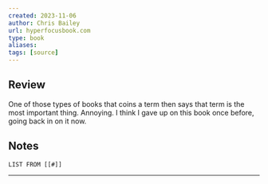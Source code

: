 ```yaml
---
created: 2023-11-06
author: Chris Bailey
url: hyperfocusbook.com
type: book
aliases: 
tags: [source]
---
```

## Review
One of those types of books that coins a term then says that term is the most important thing. Annoying. I think I gave up on this book once before, going back in on it now.

## Notes
```dataview
LIST FROM [[#]]
```

---